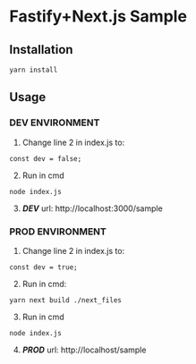 # Fastify+Next.js Sample

## Installation

```
yarn install
```

## Usage

### DEV ENVIRONMENT

1. Change line 2 in index.js to:

```
const dev = false;
```

2. Run in cmd

```
node index.js
```

3. **_DEV_** url: http://localhost:3000/sample

### PROD ENVIRONMENT

1. Change line 2 in index.js to:

```
const dev = true;
```

2. Run in cmd:

```
yarn next build ./next_files
```

3. Run in cmd

```
node index.js
```

4. **_PROD_** url: http://localhost/sample
